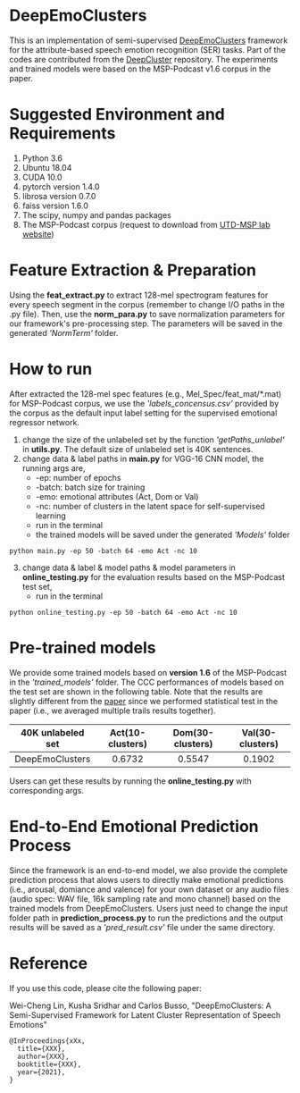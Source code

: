 # DeepEmoClusters
This is an implementation of semi-supervised [DeepEmoClusters]() framework for the attribute-based speech emotion recognition (SER) tasks. Part of the codes are contributed from the [DeepCluster](https://github.com/facebookresearch/deepcluster) repository. The experiments and trained models were based on the MSP-Podcast v1.6 corpus in the paper.


# Suggested Environment and Requirements
1. Python 3.6
2. Ubuntu 18.04
3. CUDA 10.0
4. pytorch version 1.4.0
5. librosa version 0.7.0
6. faiss version 1.6.0
7. The scipy, numpy and pandas packages
8. The MSP-Podcast corpus (request to download from [UTD-MSP lab website](https://ecs.utdallas.edu/research/researchlabs/msp-lab/MSP-Podcast.html))

# Feature Extraction & Preparation
Using the **feat_extract.py** to extract 128-mel spectrogram features for every speech segment in the corpus (remember to change I/O paths in the .py file). Then, use the **norm_para.py** to save normalization parameters for our framework's pre-processing step. The parameters will be saved in the generated *'NormTerm'* folder.

# How to run
After extracted the 128-mel spec features (e.g., Mel_Spec/feat_mat/\*.mat) for MSP-Podcast corpus, we use the *'labels_concensus.csv'* provided by the corpus as the default input label setting for the supervised emotional regressor network. 
1. change the size of the unlabeled set by the function *'getPaths_unlabel'* in **utils.py**. The default size of unlabeled set is 40K sentences.
2. change data & label paths in **main.py** for VGG-16 CNN model, the running args are,
   * -ep: number of epochs
   * -batch: batch size for training
   * -emo: emotional attributes (Act, Dom or Val)
   * -nc: number of clusters in the latent space for self-supervised learning
   * run in the terminal
   * the trained models will be saved under the generated *'Models'* folder
```
python main.py -ep 50 -batch 64 -emo Act -nc 10
```
3. change data & label & model paths & model parameters in **online_testing.py** for the evaluation results based on the MSP-Podcast test set,
   * run in the terminal
```
python online_testing.py -ep 50 -batch 64 -emo Act -nc 10
```

# Pre-trained models
We provide some trained models based on **version 1.6** of the MSP-Podcast in the *'trained_models'* folder. The CCC performances of models based on the test set are shown in the following table. Note that the results are slightly different from the [paper]() since we performed statistical test in the paper (i.e., we averaged multiple trails results together).

| 40K unlabeled set | Act(10-clusters) | Dom(30-clusters) | Val(30-clusters) |
|:----------------:|:----------------:|:----------------:|:----------------:|
| DeepEmoClusters | 0.6732 | 0.5547 | 0.1902 |


Users can get these results by running the **online_testing.py** with corresponding args.

# End-to-End Emotional Prediction Process
Since the framework is an end-to-end model, we also provide the complete prediction process that alows users to directly make emotional predictions (i.e., arousal, domiance and valence) for your own dataset or any audio files (audio spec: WAV file, 16k sampling rate and mono channel) based on the trained models from DeepEmoClusters. Users just need to change the input folder path in **prediction_process.py** to run the predictions and the output results will be saved as a *'pred_result.csv'* file under the same directory. 

# Reference
If you use this code, please cite the following paper:

Wei-Cheng Lin, Kusha Sridhar and Carlos Busso, "DeepEmoClusters: A Semi-Supervised Framework for Latent Cluster Representation of Speech Emotions"

```
@InProceedings{xXx,
  title={XXX},
  author={XXX},
  booktitle={XXX},
  year={2021},
} 
```

